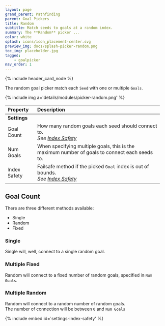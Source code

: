 ```yaml
---
layout: page
grand_parent: Pathfinding
parent: Goal Pickers
title: Random
subtitle: Match seeds to goals at a random index.
summary: The **Random** picker ...
color: white
splash: icons/icon_placement-center.svg
preview_img: docs/splash-picker-random.png
toc_img: placeholder.jpg
tagged: 
    - goalpicker
nav_order: 1
---
```


{% include header_card_node %}

The random goal picker match each `Seed` with one or multiple `Goals`.

{% include img a='details/modules/picker-random.png' %} 

| Property       | Description          |
|:-------------|:------------------|
|**Settings**||
| Goal Count           | How many random goals each seed should connect to.<br>*See [Index Safety](#index-safety)* |
| Num Goals           | When specifying multiple goals, this is the maximum number of goals to connect each seeds to. |
| Index Safety           | Failsafe method if the picked `Goal` index is out of bounds.<br>*See [Index Safety](#index-safety)* |

## Goal Count

There are three different methods available:
- Single
- Random
- Fixed

### Single
Single will, well, connect to a single random goal.

### Multiple Fixed
Random will connect to a fixed number of random goals, specified in `Num Goals`.

### Multiple Random
Random will connect to a random number of random goals.  
The number of connection will be between `0` and `Num Goals`

{% include embed id='settings-index-safety' %}